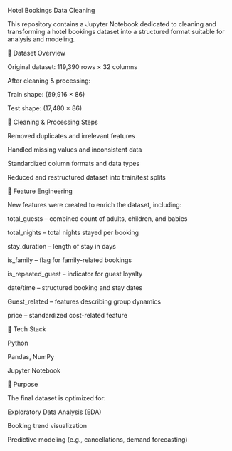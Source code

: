 Hotel Bookings Data Cleaning

This repository contains a Jupyter Notebook dedicated to cleaning and transforming a hotel bookings dataset into a structured format suitable for analysis and modeling.

🔹 Dataset Overview

Original dataset: 119,390 rows × 32 columns

After cleaning & processing:

Train shape: (69,916 × 86)

Test shape: (17,480 × 86)

🔹 Cleaning & Processing Steps

Removed duplicates and irrelevant features

Handled missing values and inconsistent data

Standardized column formats and data types

Reduced and restructured dataset into train/test splits

🔹 Feature Engineering

New features were created to enrich the dataset, including:

total_guests – combined count of adults, children, and babies

total_nights – total nights stayed per booking

stay_duration – length of stay in days

is_family – flag for family-related bookings

is_repeated_guest – indicator for guest loyalty

date/time – structured booking and stay dates

Guest_related – features describing group dynamics

price – standardized cost-related feature

🔹 Tech Stack

Python

Pandas, NumPy

Jupyter Notebook

🔹 Purpose

The final dataset is optimized for:

Exploratory Data Analysis (EDA)

Booking trend visualization

Predictive modeling (e.g., cancellations, demand forecasting)
